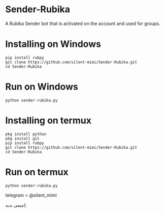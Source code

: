 # Sender-Rubika
A Rubika Sender bot that is activated on the account and used for groups.

# Installing on Windows
```
pip install rubpy
git clone https://github.com/silent-mimi/Sender-Rubika.git
cd Sender-Rubika
```
# Run on Windows
```
python sender-rubika.py
```


# Installing on termux
```
pkg install python
pkg install git
pip install rubpy
git clone https://github.com/silent-mimi/Sender-Rubika.git
cd Sender-Rubika
```
# Run on termux
```
python sender-rubika.py
```

telegram = @silent_mimi


میمی بدید(:
